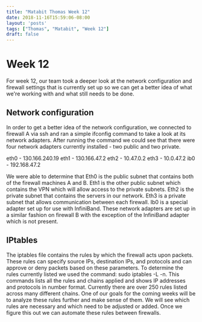 ```yaml
---
title: "Matabit Thomas Week 12"
date: 2018-11-16T15:59:06-08:00
layout: 'posts'
tags: ["Thomas", "Matabit", "Week 12"]
draft: false
---
```


# Week 12
For week 12, our team took a deeper look at the network configuration and firewall settings that is currently set up so we can get a better idea of what we're working with and what still needs to be done. 

## Network configuration
In order to get a better idea of the network configuration, we connected to firewall A via ssh and ran a simple ifconfig command to take a look at its network adapters. After running the command we could see that there were four network adapters currently installed - two public and two private. 

eth0 - 130.166.240.19
eth1 - 130.166.47.2
eth2 - 10.47.0.2
eth3 - 10.0.47.2
ib0 - 192.168.47.2

We were able to determine that Eth0 is the public subnet that contains both of the firewall machines A and B. Eth1 is the other public subnet which contains the VPN which will allow access to the private subnets. Eth2 is the private subnet that contains the servers in our network. Eth3 is a private subnet that allows communication between each firewall. Ib0 is a special adapter set up for use with InfiniBand. These network adapters are set up in a similar fashion on firewall B with the exception of the InfiniBand adapter which is not present.

## IPtables
The iptables file contains the rules by which the firewall acts upon packets. These rules can specify source IPs, destination IPs, and protocols and can approve or deny packets based on these parameters. To determine the rules currently listed we used the command: sudo iptables -L -n. This commands lists all the rules and chains applied and shows IP addresses and protocols in number format. Currently there are over 250 rules listed across many different chains. One of our goals for the coming weeks will be to analyze these rules further and make sense of them. We will see which rules are necessary and which need to be adjusted or added. Once we figure this out we can automate these rules between firewalls.